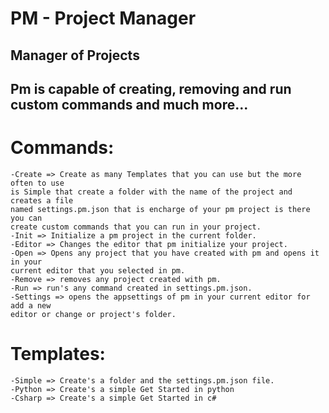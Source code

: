 # PM - Project Manager
## Manager of Projects

## Pm is capable of creating, removing and run custom commands and much more...

# Commands:
    -Create => Create as many Templates that you can use but the more often to use
    is Simple that create a folder with the name of the project and creates a file
    named settings.pm.json that is encharge of your pm project is there you can
    create custom commands that you can run in your project.
    -Init => Initialize a pm project in the current folder.
    -Editor => Changes the editor that pm initialize your project.
    -Open => Opens any project that you have created with pm and opens it in your 
    current editor that you selected in pm.
    -Remove => removes any project created with pm.
    -Run => run's any command created in settings.pm.json.
    -Settings => opens the appsettings of pm in your current editor for add a new 
    editor or change or project's folder.
# Templates: 
    -Simple => Create's a folder and the settings.pm.json file.
    -Python => Create's a simple Get Started in python
    -Csharp => Create's a simple Get Started in c#
